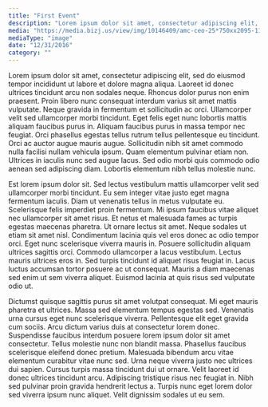 ```yaml
---
title: "First Event"
description: "Lorem ipsum dolor sit amet, consectetur adipiscing elit, sed do eiusmod tempor incididunt ut labore et dolore magna aliqua."
media: "https://media.bizj.us/view/img/10146409/amc-ceo-25*750xx2095-1181-209-372.jpg"
mediaType: "image"
date: "12/31/2016"
category: ""
---
```

Lorem ipsum dolor sit amet, consectetur adipiscing elit, sed do eiusmod tempor incididunt ut labore et dolore magna aliqua. Laoreet id donec ultrices tincidunt arcu non sodales neque. Rhoncus dolor purus non enim praesent. Proin libero nunc consequat interdum varius sit amet mattis vulputate. Neque gravida in fermentum et sollicitudin ac orci. Ullamcorper velit sed ullamcorper morbi tincidunt. Eget felis eget nunc lobortis mattis aliquam faucibus purus in. Aliquam faucibus purus in massa tempor nec feugiat. Orci phasellus egestas tellus rutrum tellus pellentesque eu tincidunt. Orci ac auctor augue mauris augue. Sollicitudin nibh sit amet commodo nulla facilisi nullam vehicula ipsum. Quam elementum pulvinar etiam non. Ultrices in iaculis nunc sed augue lacus. Sed odio morbi quis commodo odio aenean sed adipiscing diam. Lobortis elementum nibh tellus molestie nunc.

Est lorem ipsum dolor sit. Sed lectus vestibulum mattis ullamcorper velit sed ullamcorper morbi tincidunt. Eu sem integer vitae justo eget magna fermentum iaculis. Diam ut venenatis tellus in metus vulputate eu. Scelerisque felis imperdiet proin fermentum. Mi ipsum faucibus vitae aliquet nec ullamcorper sit amet risus. Et netus et malesuada fames ac turpis egestas maecenas pharetra. Ut ornare lectus sit amet. Neque sodales ut etiam sit amet nisl. Condimentum lacinia quis vel eros donec ac odio tempor orci. Eget nunc scelerisque viverra mauris in. Posuere sollicitudin aliquam ultrices sagittis orci. Commodo ullamcorper a lacus vestibulum. Lectus mauris ultrices eros in. Sed turpis tincidunt id aliquet risus feugiat in. Lacus luctus accumsan tortor posuere ac ut consequat. Mauris a diam maecenas sed enim ut sem viverra aliquet. Euismod lacinia at quis risus sed vulputate odio ut.

Dictumst quisque sagittis purus sit amet volutpat consequat. Mi eget mauris pharetra et ultrices. Massa sed elementum tempus egestas sed. Venenatis urna cursus eget nunc scelerisque viverra. Pellentesque elit eget gravida cum sociis. Arcu dictum varius duis at consectetur lorem donec. Suspendisse faucibus interdum posuere lorem ipsum dolor sit amet consectetur. Tellus molestie nunc non blandit massa. Phasellus faucibus scelerisque eleifend donec pretium. Malesuada bibendum arcu vitae elementum curabitur vitae nunc sed. Urna neque viverra justo nec ultrices dui sapien. Cursus turpis massa tincidunt dui ut ornare. Velit laoreet id donec ultrices tincidunt arcu. Adipiscing tristique risus nec feugiat in. Nibh sed pulvinar proin gravida hendrerit lectus a. Turpis nunc eget lorem dolor sed viverra ipsum nunc aliquet. Velit dignissim sodales ut eu sem.